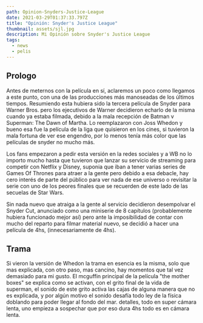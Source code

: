 ```yaml
---
path: Opinion-Snyders-Justice-League
date: 2021-03-29T01:37:33.797Z
title: "Opinión: Snyder's Justice League"
thumbnail: assets/sjl.jpg
description: Mi Opinión sobre Snyder's Justice League
tags:
  - news
  - pelis
---
```

## Prologo

Antes de meternos con la película en sí, aclaremos un poco como llegamos a este punto, con una de las producciones más manoseadas de los últimos tiempos. Resumiendo esta hubiera sido la tercera película de Snyder para Warner Bros. pero los ejecutivos de Warner decidieron echarlo de la misma cuando ya estaba filmada, debido a la mala recepción de Batman v Superman: The Dawn of Martha. Lo reemplazaron con Joss Whedon y bueno esa fue la película de la liga que quisieron en los cines, si tuvieron la mala fortuna de ver ese engendro, por lo menos tenía más color que las películas de snyder no mucho más.

Los fans empezaron a pedir esta versión en la redes sociales y a WB no lo importo mucho hasta que tuvieron que lanzar su servicio de streaming para competir con Netflix y Disney, suponia que iban a tener varias series de Games Of Thrones para atraer a la gente pero debido a esa debacle, hay cero interés de parte del público para ver nada de ese universo o revisitar la serie con uno de los peores finales que se recuerden de este lado de las secuelas de Star Wars.

Sin nada nuevo que atraiga a la gente al servicio decidieron desempolvar el Snyder Cut, anunciado como una miniserie de 8 capítulos (probablemente hubiera funcionado mejor así) pero ante la imposibilidad de contar con mucho del reparto para filmar material nuevo, se decidió a hacer una película de 4hs, (innecesariamente de 4hs).

## Trama

Si vieron la versión de Whedon la trama en esencia es la misma, solo que mas explicada, con otro paso, mas cancino, hay momentos que tal vez demasiado para mi gusto. El mcguffin principal de la película "the mother boxes" se explica como  se activan, con el grito final de la vida de superman, el sonido de este grito activa las cajas de alguna manera que no es explicada, y por algún motivo el sonido desafía todo ley de la física doblando para poder llegar al fondo del mar. detalles, todo en super cámara lenta, uno empieza a sospechar que por eso dura 4hs todo es en cámara lenta.